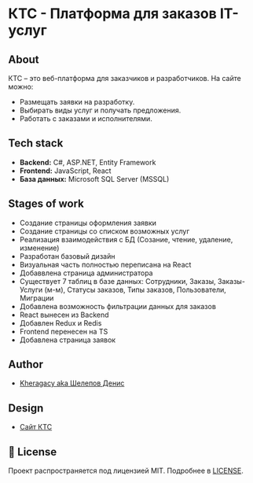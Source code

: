 # КТС - Платформа для заказов IT-услуг

## About
КТС – это веб-платформа для заказчиков и разработчиков. На сайте можно:
- Размещать заявки на разработку.
- Выбирать виды услуг и получать предложения.
- Работать с заказами и исполнителями.

## Tech stack
- **Backend:** C#, ASP.NET, Entity Framework
- **Frontend:** JavaScript, React
- **База данных:** Microsoft SQL Server (MSSQL)

## Stages of work
 - Создание страницы оформления заявки
 - Создание страницы со списком возможных услуг
 - Реализация взаимодействия с БД (Созание, чтение, удаление, изменение)
 - Разработан базовый дизайн
 - Визуальная часть полностью переписана на React
 - Добаввлена страница администратора
 - Существует 7 таблиц в базе данных: Сотрудники, Заказы, Заказы-Услуги (м-м), Статусы заказов, Типы заказов, Пользователи, Миграции
 - Добавлена возможность фильтрации данных для заказов
 - React вынесен из Backend
 - Добавлен Redux и Redis
 - Frontend перенесен на TS
 - Добавлена страница заявок

## Author
- [Kheragacy aka Шелепов Денис](https://github.com/Smile952)

## Design
 - [Сайт КТС](https://github.com/Smile952/KtsWebapp/blob/master/KtsWebApp.pdf)

## 📝 License
Проект распространяется под лицензией MIT. Подробнее в [LICENSE](https://github.com/Smile952/KtsWebapp/blob/master/LICENSE).
